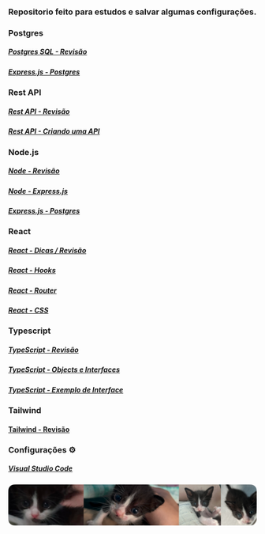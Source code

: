 ### Repositorio feito para estudos e salvar algumas configurações.

### Postgres

##### [Postgres SQL - Revisão](./estudos/postgres/postgresql.md)

##### [Express.js - Postgres](./estudos/nodejs/express-postgres.md)

### Rest API

##### [Rest API - Revisão](./estudos/api-express/api.md)

##### [Rest API - Criando uma API](./estudos/api-express/criandoapi.md)

### Node.js

##### [Node - Revisão](./estudos/nodejs/nodejs.md)

##### [Node - Express.js](./estudos/nodejs/expressjs.md)

##### [Express.js - Postgres](./estudos/nodejs/express-postgres.md)

### React

##### [React - Dicas / Revisão](./estudos/react/react.md)

##### [React - Hooks](./estudos/react/react-hooks.md)

##### [React - Router](./estudos/react/react-router.md)

##### [React - CSS](./estudos/react/react-css.md)

### Typescript

##### [TypeScript - Revisão](./estudos/typescript/typescript.md)

##### [TypeScript - Objects e Interfaces](./estudos/typescript/objects_interfaces.md)

##### [TypeScript - Exemplo de Interface](./estudos/typescript/interfaces.md)

### Tailwind

#### [Tailwind - Revisão](./estudos/tailwind/tailwind.md)

### Configurações ⚙

##### [Visual Studio Code](./dotfiles/vscode.md)

![](./imgs/mdbanner.png)
